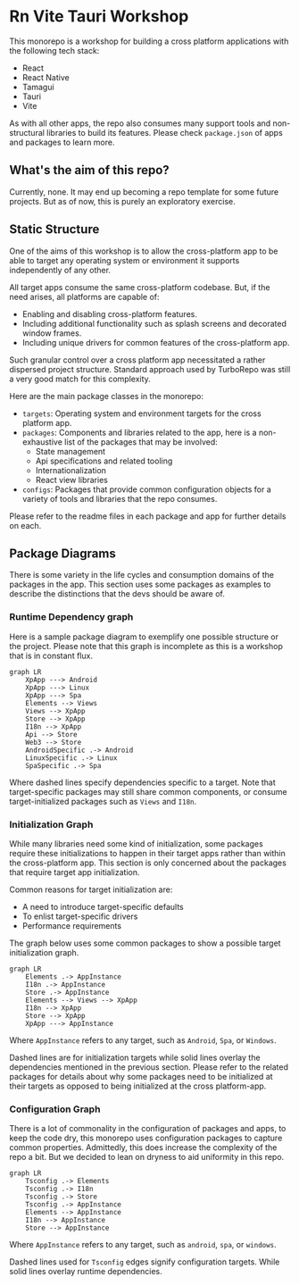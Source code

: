 # Rn Vite Tauri Workshop

This monorepo is a workshop for building a cross platform applications with the following tech stack:

- React
- React Native
- Tamagui
- Tauri
- Vite

As with all other apps, the repo also consumes many support tools and non-structural libraries to build its features. Please check `package.json` of apps and packages to learn more.

## What's the aim of this repo?

Currently, none. It may end up becoming a repo template for some future projects. But as of now, this is purely an exploratory exercise.

## Static Structure

One of the aims of this workshop is to allow the cross-platform app to be able to target any operating system or environment it supports independently of any other.

All target apps consume the same cross-platform codebase. But, if the need arises, all platforms are capable of:

- Enabling and disabling cross-platform features.
- Including additional functionality such as splash screens and decorated window frames.
- Including unique drivers for common features of the cross-platform app.

Such granular control over a cross platform app necessitated a rather dispersed project structure. Standard approach used by TurboRepo was still a very good match for this complexity.

Here are the main package classes in the monorepo:

- `targets`: Operating system and environment targets for the cross platform app.
- `packages`: Components and libraries related to the app, here is a non-exhaustive list of the packages that may be involved:
  - State management
  - Api specifications and related tooling
  - Internationalization
  - React view libraries
- `configs`: Packages that provide common configuration objects for a variety of tools and libraries that the repo consumes.

Please refer to the readme files in each package and app for further details on each.

## Package Diagrams

There is some variety in the life cycles and consumption domains of the packages in the app. This section uses some packages as examples to describe the distinctions that the devs should be aware of.

### Runtime Dependency graph

Here is a sample package diagram to exemplify one possible structure or the project. Please note that this graph is incomplete as this is a workshop that is in constant flux.

```mermaid
graph LR
    XpApp ---> Android
    XpApp ---> Linux
    XpApp ---> Spa
    Elements --> Views
    Views --> XpApp
    Store --> XpApp
    I18n --> XpApp
    Api --> Store
    Web3 --> Store
    AndroidSpecific .-> Android
    LinuxSpecific .-> Linux
    SpaSpecific .-> Spa
```

Where dashed lines specify dependencies specific to a target. Note that target-specific packages may still share common components, or consume target-initialized packages such as `Views` and `I18n`.

### Initialization Graph

While many libraries need some kind of initialization, some packages require these initializations to happen in their target apps rather than within the cross-platform app. This section is only concerned about the packages that require target app initialization.

Common reasons for target initialization are:

- A need to introduce target-specific defaults
- To enlist target-specific drivers
- Performance requirements

The graph below uses some common packages to show a possible target initialization graph.

```mermaid
graph LR
    Elements .-> AppInstance
    I18n .-> AppInstance
    Store .-> AppInstance
    Elements --> Views --> XpApp
    I18n --> XpApp
    Store --> XpApp
    XpApp ---> AppInstance
```

Where `AppInstance` refers to any target, such as `Android`, `Spa`, or `Windows`.

Dashed lines are for initialization targets while solid lines overlay the dependencies mentioned in the previous section. Please refer to the related packages for details about why some packages need to be initialized at their targets as opposed to being initialized at the cross platform-app.

### Configuration Graph

There is a lot of commonality in the configuration of packages and apps, to keep the code dry, this monorepo uses configuration packages to capture common properties. Admittedly, this does increase the complexity of the repo a bit. But we decided to lean on dryness to aid uniformity in this repo.

```mermaid
graph LR
    Tsconfig .-> Elements
    Tsconfig .-> I18n
    Tsconfig .-> Store
    Tsconfig .-> AppInstance
    Elements --> AppInstance
    I18n --> AppInstance
    Store --> AppInstance
```

Where `AppInstance` refers to any target, such as `android`, `spa`, or `windows`.

Dashed lines used for `Tsconfig` edges signify configuration targets. While solid lines overlay runtime dependencies.

